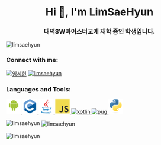 <h1 align="center">Hi 👋, I'm LimSaeHyun</h1>
<h3 align="center">대덕SW마이스터고에 재학 중인 학생입니다.</h3>

<p align="left"> <img src="https://komarev.com/ghpvc/?username=limsaehyun&label=Profile%20views&color=0e75b6&style=flat" alt="limsaehyun" /> </p>

<h3 align="left">Connect with me:</h3>
<p align="left">
<a href="https://fb.com/임세현" target="blank"><img align="center" src="https://raw.githubusercontent.com/rahuldkjain/github-profile-readme-generator/neutral-icons/src/images/icons/Social/facebook.svg" alt="임세현" height="30" width="40" /></a>
<a href="https://instagram.com/limsaehyun" target="blank"><img align="center" src="https://raw.githubusercontent.com/rahuldkjain/github-profile-readme-generator/neutral-icons/src/images/icons/Social/instagram.svg" alt="limsaehyun" height="30" width="40" /></a>
</p>

<h3 align="left">Languages and Tools:</h3>
<p align="left"> <a href="https://developer.android.com" target="_blank"> <img src="https://raw.githubusercontent.com/devicons/devicon/master/icons/android/android-original-wordmark.svg" alt="android" width="40" height="40"/> </a> <a href="https://www.cprogramming.com/" target="_blank"> <img src="https://raw.githubusercontent.com/devicons/devicon/master/icons/c/c-original.svg" alt="c" width="40" height="40"/> </a> <a href="https://www.java.com" target="_blank"> <img src="https://raw.githubusercontent.com/devicons/devicon/master/icons/java/java-original.svg" alt="java" width="40" height="40"/> </a> <a href="https://developer.mozilla.org/en-US/docs/Web/JavaScript" target="_blank"> <img src="https://raw.githubusercontent.com/devicons/devicon/master/icons/javascript/javascript-original.svg" alt="javascript" width="40" height="40"/> </a> <a href="https://kotlinlang.org" target="_blank"> <img src="https://www.vectorlogo.zone/logos/kotlinlang/kotlinlang-icon.svg" alt="kotlin" width="40" height="40"/> </a> <a href="https://pugjs.org" target="_blank"> <img src="https://cdn.worldvectorlogo.com/logos/pug.svg" alt="pug" width="40" height="40"/> </a> <a href="https://www.python.org" target="_blank"> <img src="https://raw.githubusercontent.com/devicons/devicon/master/icons/python/python-original.svg" alt="python" width="40" height="40"/> </a> </p>

<p><img align="left" src="https://github-readme-stats.vercel.app/api/top-langs?username=limsaehyun&show_icons=true&locale=en&layout=compact" alt="limsaehyun" /></p>

<p>&nbsp;<img align="center" src="https://github-readme-stats.vercel.app/api?username=limsaehyun&show_icons=true&locale=kr" alt="limsaehyun" /></p>

<p><img align="center" src="https://github-readme-streak-stats.herokuapp.com/?user=limsaehyun&" alt="limsaehyun" /></p>

